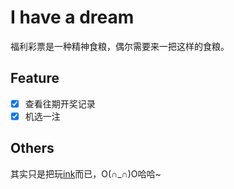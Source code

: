 # I have a dream

福利彩票是一种精神食粮，偶尔需要来一把这样的食粮。

## Feature

- [x] 查看往期开奖记录
- [x] 机选一注

## Others
其实只是把玩[ink](https://github.com/vadimdemedes/ink)而已，O(∩_∩)O哈哈~
